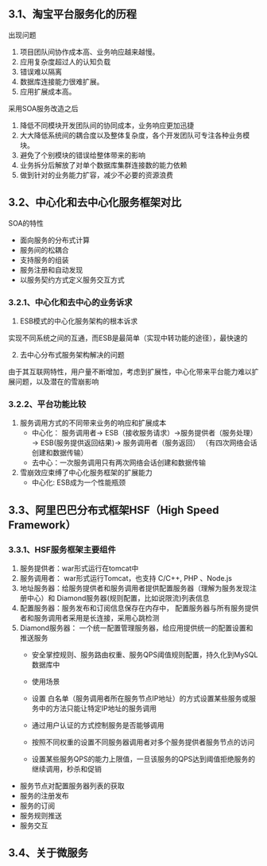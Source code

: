 ## 3.1、淘宝平台服务化的历程
出现问题
1. 项目团队间协作成本高、业务响应越来越慢。
2. 应用复杂度超过人的认知负载
3. 错误难以隔离
4. 数据库连接能力很难扩展。
5. 应用扩展成本高。

采用SOA服务改造之后
1. 降低不同模块开发团队间的协同成本，业务响应更加迅捷
2. 大大降低系统间的耦合度以及整体复杂度，各个开发团队可专注各种业务模块。
3. 避免了个别模块的错误给整体带来的影响
4. 业务拆分后解放了对单个数据库集群连接数的能力依赖
5. 做到针对的业务能力扩容，减少不必要的资源浪费
## 3.2、中心化和去中心化服务框架对比
SOA的特性
- 面向服务的分布式计算
- 服务间的松耦合
- 支持服务的组装
- 服务注册和自动发现
- 以服务契约方式定义服务交互方式
### 3.2.1、中心化和去中心的业务诉求
1. ESB模式的中心化服务架构的根本诉求

实现不同系统之间的互通，而ESB是最简单（实现中转功能的途径），最快速的

2. 去中心分布式服务架构解决的问题

由于其互联网特性，用户量不断增加，考虑到扩展性，中心化带来平台能力难以扩展问题，以及潜在的雪崩影响
### 3.2.2、平台功能比较
1. 服务调用方式的不同带来业务的响应和扩展成本
    - 中心化： 服务调用者-> ESB（接收服务请求）->服务提供者（服务处理） -> ESB(服务提供返回结果)-> 服务调用者（服务返回）
    （有四次网络会话创建和数据传输）
    - 去中心：一次服务调用只有两次网络会话创建和数据传输
2. 雪崩效应束缚了中心化服务框架的扩展能力
    - 中心化: ESB成为一个性能瓶颈
## 3.3、阿里巴巴分布式框架HSF（High Speed Framework）
### 3.3.1、HSF服务框架主要组件
1. 服务提供者：war形式运行在tomcat中
2. 服务调用者： war形式运行Tomcat，也支持 C/C++, PHP 、Node.js
3. 地址服务器：给服务提供者和服务调用者提供配置服务器（理解为服务发现注册中心）和 Diamond服务器(规则配置，比如说限流)列表信息
4. 配置服务器：服务发布和订阅信息保存在内存中， 配置服务器与所有服务提供者和服务调用者采用是长连接，采用心跳检测
5. Diamond服务器： 一个统一配置管理服务器，给应用提供统一的配置设置和推送服务
    - 安全掌控规则、服务路由权重、服务QPS阈值规则配置，持久化到MySQL数据库中

    - 使用场景
     - 设置 白名单（服务调用者所在服务节点IP地址）的方式设置某些服务或服务中的方法只能让特定IP地址的服务调用
     - 通过用户认证的方式控制服务是否能够调用
     - 按照不同权重的设置不同服务器调用者对多个服务提供者服务节点的访问
     - 设置某些服务QPS的能力上限值，一旦该服务的QPS达到阈值拒绝服务的继续调用，秒杀和促销

- 服务节点对配置服务器列表的获取
- 服务的注册发布
- 服务的订阅
- 服务规则推送
- 服务交互
## 3.4、关于微服务